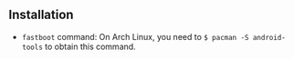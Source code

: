 ## Installation
- `fastboot` command: On Arch Linux, you need to `$ pacman -S android-tools` to
  obtain this command.
